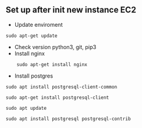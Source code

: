 ## Set up after init new instance EC2

- Update enviroment

```
sudo apt-get update
```
- Check version python3, git, pip3
- Install nginx

```
    sudo apt-get install nginx
```

- Install postgres

```
sudo apt install postgresql-client-common
```
```
sudo apt-get install postgresql-client
```
```
sudo apt update
```
```
sudo apt install postgresql postgresql-contrib
```
